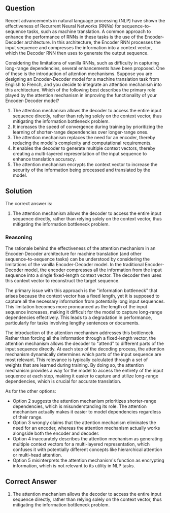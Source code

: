 ## Question
Recent advancements in natural language processing (NLP) have shown the effectiveness of Recurrent Neural Networks (RNNs) for sequence-to-sequence tasks, such as machine translation. A common approach to enhance the performance of RNNs in these tasks is the use of the Encoder-Decoder architecture. In this architecture, the Encoder RNN processes the input sequence and compresses the information into a context vector, which the Decoder RNN then uses to generate the output sequence.

Considering the limitations of vanilla RNNs, such as difficulty in capturing long-range dependencies, several enhancements have been proposed. One of these is the introduction of attention mechanisms. Suppose you are designing an Encoder-Decoder model for a machine translation task from English to French, and you decide to integrate an attention mechanism into this architecture. Which of the following best describes the primary role played by the attention mechanism in improving the functionality of your Encoder-Decoder model?

1. The attention mechanism allows the decoder to access the entire input sequence directly, rather than relying solely on the context vector, thus mitigating the information bottleneck problem.
2. It increases the speed of convergence during training by prioritizing the learning of shorter-range dependencies over longer-range ones.
3. The attention mechanism replaces the need for an encoder, thereby reducing the model's complexity and computational requirements.
4. It enables the decoder to generate multiple context vectors, thereby creating a multi-layered representation of the input sequence to enhance translation accuracy.
5. The attention mechanism encrypts the context vector to increase the security of the information being processed and translated by the model.

## Solution
The correct answer is:

1. The attention mechanism allows the decoder to access the entire input sequence directly, rather than relying solely on the context vector, thus mitigating the information bottleneck problem.

### Reasoning

The rationale behind the effectiveness of the attention mechanism in an Encoder-Decoder architecture for machine translation (and other sequence-to-sequence tasks) can be understood by considering the limitations of the vanilla Encoder-Decoder model. In the traditional Encoder-Decoder model, the encoder compresses all the information from the input sequence into a single fixed-length context vector. The decoder then uses this context vector to reconstruct the target sequence.

The primary issue with this approach is the "information bottleneck" that arises because the context vector has a fixed length, yet it is supposed to capture all the necessary information from potentially long input sequences. This limitation becomes more pronounced as the length of the input sequence increases, making it difficult for the model to capture long-range dependencies effectively. This leads to a degradation in performance, particularly for tasks involving lengthy sentences or documents.

The introduction of the attention mechanism addresses this bottleneck. Rather than forcing all the information through a fixed-length vector, the attention mechanism allows the decoder to "attend" to different parts of the input sequence directly. At each step of the decoding process, the attention mechanism dynamically determines which parts of the input sequence are most relevant. This relevance is typically calculated through a set of weights that are learned during training. By doing so, the attention mechanism provides a way for the model to access the entirety of the input sequence at each step, making it easier to capture and utilize long-range dependencies, which is crucial for accurate translation.

As for the other options:

- Option 2 suggests the attention mechanism prioritizes shorter-range dependencies, which is misunderstanding its role. The attention mechanism actually makes it easier to model dependencies regardless of their range.
- Option 3 wrongly claims that the attention mechanism eliminates the need for an encoder, whereas the attention mechanism actually works alongside both the encoder and decoder.
- Option 4 inaccurately describes the attention mechanism as generating multiple context vectors for a multi-layered representation, which confuses it with potentially different concepts like hierarchical attention or multi-head attention.
- Option 5 misinterprets the attention mechanism's function as encrypting information, which is not relevant to its utility in NLP tasks.

## Correct Answer

1. The attention mechanism allows the decoder to access the entire input sequence directly, rather than relying solely on the context vector, thus mitigating the information bottleneck problem.